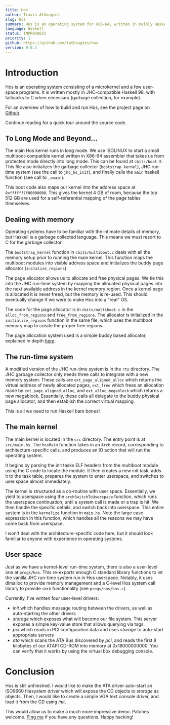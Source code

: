 ```yaml
---
title: Hos
author: Travis Athougies
slug: hos
summary: Hos is an operating system for X86-64, written in mainly Haskell 98 for the JHC compiler. It consists of a microkernel and a few user-space drivers, including a simple ATA driver, but no filesystem.
language: Haskell
status: INPROGRESS
priority: 1
github: https://github.com/tathougies/hos
version: 0.0.1
---
```


# Introduction

Hos is an operating system consisting of a microkernel and a few user-space programs.
It is written mostly in JHC-compatible Haskell 98, with fallbacks to C when necessary (garbage collection, for example).

For an overview of how to build and run Hos, see the project page on [Github](https://github.com/tathougies/hos).

Continue reading for a quick tour around the source code.

## To Long Mode and Beyond...

The main Hos kernel runs in long mode. We use ISOLINUX to start a small multiboot-compatible kernel written in X86-64 assembler
that takes us from protected mode directly into long mode. This can be found at `cbits/boot.S`. This file also initializes the
garbage collector (`bootstrap_kernel`), JHC run-time system (see the call to `jhc_hs_init`), and finally calls the `main` haskell
function (see call to `_amain`).

This boot code also maps our kernel into the address space at `0xffffff7f00000000`. This gives the kernel 4 GB of room,
because the top 512 GB are used for a self-referential mapping of the page tables themselves.

## Dealing with memory

Operating systems have to be familiar with the intimate details of memory, but Haskell is a garbage collected language. This
means we must resort to C for the garbage collector.

The `bootstrap_kernel` function in `cbits/multiboot.c` deals with all the memory setup prior to running the main kernel.
This function maps the multiboot modules into visible address space and initializes the buddy page allocator (`initalize_regions`).

The page allocator allows us to allocate and free physical pages. We tie this into the JHC run-time system by mapping the
allocated physical pages into the next available address in the kernel memory region. Once a kernel page is allocated it
is never freed, but the memory is re-used. This should eventually change if we were to make Hos into a "real" OS.

The code for the page allocator is in `cbits/multiboot.c` in the `alloc_from_regions` and `free_from_regions`. The allocator
is initialized in the `initialize_regions` function in the same file, which uses the multiboot memory map to create the
proper free regions.

The page allocation system used is a simple buddy based allocator, explained in depth [here](http://wiki.osdev.org/Page_Frame_Allocation#Buddy_Allocation_System).

## The run-time system

A modified version of the JHC run-time system is in the `rts` directory. The JHC garbage collector only needs three calls to
integrate with a new memory system. These calls are `ext_page_aligned_alloc` which returns the virtual address of newly 
allocated pages, `ext_free` which frees an allocation made by `ext_page_aligned_alloc`, and `ext_alloc_megablock` which returns
a new megablock. Essentially, these calls all delegate to the buddy physical page allocator, and then establish the correct
virtual mapping.

This is all we need to run Haskell bare bones!

## The main kernel

The main kernel is located in the `src` directory. The entry point is at `src/main.hs`. The `hosMain` function takes in
an `Arch` record, corresponding to architecture-specific calls, and produces an IO action that will run the operating system.

It begins by parsing the init tasks ELF headers from the multiboot module using the C code to locate the module.
It then creates a new init task, adds it to the task table, prepares the system to enter userspace, and switches to user
space almost immediately.

The kernel is structured as a co-routine with user space. Essentially, we yield to userspace using the `archSwitchToUserspace`
function, which runs the userspace continuation, until a system call is made or a trap is hit. We then handle the specific
details, and switch back into userspace. This entire system is in the `kernelize` function in `main.hs`. Note the large
case expression in this function, which handles all the reasons we may have come back from userspace.

I won't deal with the architecture-specific code here, but it should look familiar to anyone with experience in operating systems.

## User space

Just as we have a kernel-level run-time system, there is also a user-level one at `progs/hos`. This re-exports enough C standard
library functions to let the vanilla JHC run-time system run in Hos userspace. Notably, it uses dlmalloc to provide memory management
and a C-level Hos system call library to provide `sbrk` functionality (see `progs/hos/hos.c`).

Currently, I've written four user-level drivers:

* *init* which handles message routing between the drivers, as well as auto-starting the other drivers
* *storage* which exposes what will become our file system. This server exposes a simple key-value store that allows querying via tags.
* *pci* which reads in PCI configuration data and uses *storage* to auto-start appropriate servers
* *ata* which scans the ATA Bus discovered by *pci*, and reads the first 8 kilobytes of our ATAPI CD-ROM into memory at 0x18000000000.
  You can verify that it works by using the virtual box debugging console.
  
# Conclusion

Hos is still unfinished. I would like to make the ATA driver auto-start an ISO9660 filesystem driver which will expose the CD objects
to *storage* as objects. Then, I would like to create a simple VGA text console driver, and load it from the CD using *init*.

This would allow us to make a much more impressive demo. Patches welcome. [Ping me](mailto:travis@athougies.net) if you have any questions. Happy hacking!
